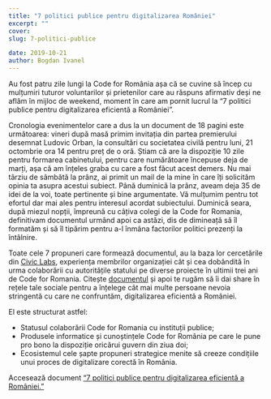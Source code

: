 ```yaml
---
title: "7 politici publice pentru digitalizarea României"
excerpt: ""
cover: 
slug: 7-politici-publice

date: 2019-10-21
author: Bogdan Ivanel
---
```


Au fost patru zile lungi la Code for România așa că se cuvine să încep cu mulțumiri tuturor voluntarilor și prietenilor care au răspuns afirmativ deși ne aflăm în mijloc de weekend, moment în care am pornit lucrul la “7 politici publice pentru digitalizarea eficientă a României”.

Cronologia evenimentelor care a dus la un document de 18 pagini este următoarea:
vineri după masă primim invitația din partea premierului desemnat Ludovic Orban, la consultări cu societatea civilă pentru luni, 21 octombrie ora 14 pentru preț de o oră. Știam că are la dispoziție 10 zile pentru formarea cabinetului, pentru care numărătoare începuse deja de marți, așa că am înțeles graba cu care a fost făcut acest demers. Nu mai târziu de sâmbătă la prânz, ai primit un mail de la mine în care îți solicităm opinia ta asupra acestui subiect. Până duminică la prânz, aveam deja 35 de idei de la voi, toate pertinente și bine argumentate. Vă mulțumim pentru tot efortul dar mai ales pentru interesul acordat subiectului. Duminică seara, după miezul nopții, împreună cu câțiva colegi de la Code for Romania, definitivam documentul urmând apoi ca astăzi, dis de dimineață să îl formatăm și să îl tipărim pentru a-l înmâna factorilor politici prezenți la întâlnire. 

Toate cele 7 propuneri care formează documentul, au la baza lor cercetările din [Civic Labs](https://civiclabs.ro), experiența membrilor organizației cât și cea dobândită în urma colaborării cu autoritățile statului pe diverse proiecte în ultimii trei ani de Code for Romania. Citește [documentul](https://bit.ly/32FgwuE) și apoi te rugăm să îi dai share în rețele tale sociale pentru a înțelege cât mai multe persoane nevoia stringentă cu care ne confruntăm, digitalizarea eficientă a României.

El este structurat astfel:
- Statusul colaborării Code for Romania cu instituții publice;
- Produsele informatice și cunoștințele Code for România pe care le pune pro bono la dispoziție oricărui guvern din ziua doi;
- Ecosistemul cele șapte propuneri strategice menite să creeze condițiile unui proces de digitalizare corectă în România.

Accesează document  [“7 politici publice pentru digitalizarea eficientă a României.”](https://bit.ly/32FgwuE)

